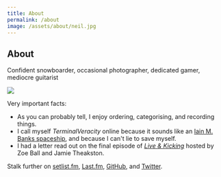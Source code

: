 ```yaml
---
title: About
permalink: /about
image: /assets/about/neil.jpg
---
```


<section class="grid" id="about">

<h1>About</h1>

<p class="description">Confident snowboarder, occasional photographer, dedicated gamer, mediocre guitarist</p>

<img src="/assets/about/neil.jpg" class="full-width hero">

<p>Very important facts:</p>

<ul>
	<li>As you can probably tell, I enjoy ordering, categorising, and recording things.</li>
	<li>I call myself <em>TerminalVeracity</em> online because it sounds like an <a href="https://theculture.fandom.com/wiki/List_of_spacecraft#Novels" target="_blank">Iain M. Banks spaceship</a>, and because I can't lie to save myself.</li>
	<!-- li>When I look straight up without moving my head, my eyes go squint.</li -->
	<li>I had a letter read out on the final episode of <a href="https://en.wikipedia.org/wiki/Live_%26_Kicking" target="_blank"><em>Live & Kicking</em></a> hosted by Zoe Ball and Jamie Theakston.</li>
</ul>

<p>Stalk further on <a href="https://www.setlist.fm/concerts/neildawson" target="_blank">setlist.fm</a>, <a href="https://www.last.fm/user/deepthought" target="_blank">Last.fm</a>, <a href="https://github.com/neildawson" target="_blank">GitHub</a>, and <a href="https://twitter.com/neildawson" target="_blank">Twitter</a>.</p>

</section>